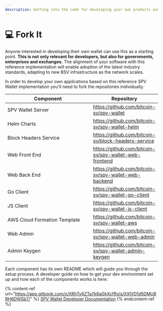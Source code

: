 ```yaml
---
description: Getting into the code for developing your own products and services.
---
```


# 💻 Fork It

Anyone interested in developing their own wallet can use this as a starting point. **This is not only relevant for developers, but also for governments, enterprises and exchanges.** The alignment of your software with this reference implementation will enable adoption of the latest industry standards, adapting to new BSV infrastructure as the network scales.&#x20;

In order to develop your own applications based on this reference SPV Wallet implementation you'll need to fork the repositories individually.&#x20;

<table><thead><tr><th width="298">Component</th><th>Repository</th></tr></thead><tbody><tr><td>SPV Wallet Server</td><td><a href="https://github.com/bitcoin-sv/spv-wallet">https://github.com/bitcoin-sv/spv-wallet</a></td></tr><tr><td>Helm Charts</td><td><a href="https://github.com/bitcoin-sv/spv-wallet-helm">https://github.com/bitcoin-sv/spv-wallet-helm</a></td></tr><tr><td>Block Headers Service</td><td><a href="https://github.com/bitcoin-sv/block-headers-service">https://github.com/bitcoin-sv/block-headers-service</a></td></tr><tr><td>Web Front End</td><td><a href="https://github.com/bitcoin-sv/spv-wallet-web-frontend">https://github.com/bitcoin-sv/spv-wallet-web-frontend</a></td></tr><tr><td>Web Back End</td><td><a href="https://github.com/bitcoin-sv/spv-wallet-web-backend">https://github.com/bitcoin-sv/spv-wallet-web-backend</a></td></tr><tr><td>Go Client</td><td><a href="https://github.com/bitcoin-sv/spv-wallet-go-client">https://github.com/bitcoin-sv/spv-wallet-go-client</a></td></tr><tr><td>JS Client</td><td><a href="https://github.com/bitcoin-sv/spv-wallet-js-client">https://github.com/bitcoin-sv/spv-wallet-js-client</a></td></tr><tr><td>AWS Cloud Formation Template</td><td><a href="https://github.com/bitcoin-sv/spv-wallet-aws">https://github.com/bitcoin-sv/spv-wallet-aws</a></td></tr><tr><td>Web Admin</td><td><a href="https://github.com/bitcoin-sv/spv-wallet-web-admin">https://github.com/bitcoin-sv/spv-wallet-web-admin</a></td></tr><tr><td>Admin Keygen</td><td><a href="https://github.com/bitcoin-sv/spv-wallet-admin-keygen">https://github.com/bitcoin-sv/spv-wallet-admin-keygen</a></td></tr></tbody></table>

Each component has its own README which will guide you through the setup process. A developer guide on how to get your dev environment set up and how each of the components works is here:

{% content-ref url="https://app.gitbook.com/o/XRhTy6ZTa7k6aGkXcfRv/s/XXlVD1d5DMU8RH6DWSb7/" %}
[SPV Wallet Developer Documentation](https://app.gitbook.com/o/XRhTy6ZTa7k6aGkXcfRv/s/XXlVD1d5DMU8RH6DWSb7/)
{% endcontent-ref %}
